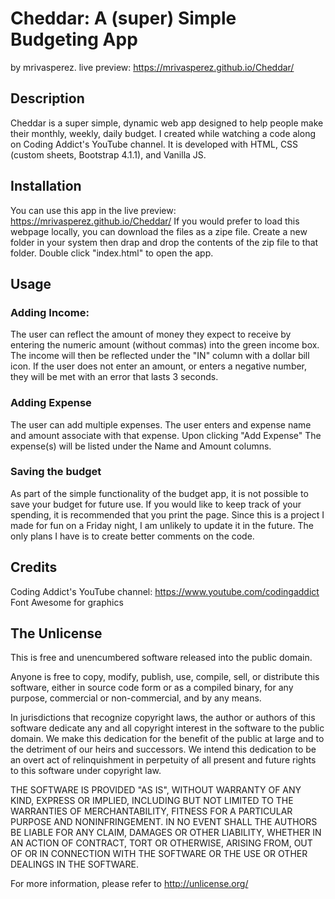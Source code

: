 # Cheddar: A (super) Simple Budgeting App
by mrivasperez. live preview: <https://mrivasperez.github.io/Cheddar/>

## Description
Cheddar is a super simple, dynamic web app designed to help people make their monthly, weekly, daily budget. I created while watching a code along on Coding Addict's YouTube channel. It is developed with HTML, CSS (custom sheets, Bootstrap 4.1.1), and Vanilla JS. 

## Installation
You can use this app in the live preview: <https://mrivasperez.github.io/Cheddar/> If you would prefer to load this webpage locally, you can download the files as a zipe file. Create a new folder in your system then drap and drop the contents of the zip file to that folder. Double click "index.html" to open the app.

## Usage
### Adding Income:
The user can reflect the amount of money they expect to receive by entering the numeric amount (without commas) into the green income box. The income will then be reflected under the "IN" column with a dollar bill icon. If the user does not enter an amount, or enters a negative number, they will be met with an error that lasts 3 seconds.
### Adding Expense
The user can add multiple expenses. The user enters and expense name and amount associate with that expense. Upon clicking "Add Expense" The expense(s) will be listed under the Name and Amount columns.
### Saving the budget
As part of the simple functionality of the budget app, it is not possible to save your budget for future use. If you would like to keep track of your spending, it is recommended that you print the page. Since this is a project I made for fun on a Friday night, I am unlikely to update it in the future. The only plans I have is to create better comments on the code.

## Credits
Coding Addict's YouTube channel: <https://www.youtube.com/codingaddict>
Font Awesome for graphics

## The Unlicense
This is free and unencumbered software released into the public domain.

Anyone is free to copy, modify, publish, use, compile, sell, or distribute this software, either in source code form or as a compiled binary, for any purpose, commercial or non-commercial, and by any means.

In jurisdictions that recognize copyright laws, the author or authors of this software dedicate any and all copyright interest in the software to the public domain. We make this dedication for the benefit of the public at large and to the detriment of our heirs and successors. We intend this dedication to be an overt act of relinquishment in perpetuity of all present and future rights to this software under copyright law.

THE SOFTWARE IS PROVIDED "AS IS", WITHOUT WARRANTY OF ANY KIND, EXPRESS OR IMPLIED, INCLUDING BUT NOT LIMITED TO THE WARRANTIES OF MERCHANTABILITY, FITNESS FOR A PARTICULAR PURPOSE AND NONINFRINGEMENT. IN NO EVENT SHALL THE AUTHORS BE LIABLE FOR ANY CLAIM, DAMAGES OR OTHER LIABILITY, WHETHER IN AN ACTION OF CONTRACT, TORT OR OTHERWISE, ARISING FROM, OUT OF OR IN CONNECTION WITH THE SOFTWARE OR THE USE OR OTHER DEALINGS IN THE SOFTWARE.

For more information, please refer to http://unlicense.org/

